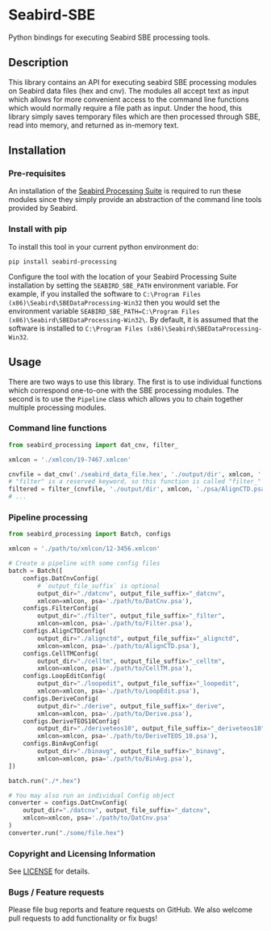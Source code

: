 # Seabird-SBE

Python bindings for executing Seabird SBE processing tools.

## Description

This library contains an API for executing seabird SBE processing modules on Seabird
data files (hex and cnv). The modules all accept text as input which allows for more
convenient access to the command line functions which would normally require a file path
as input. Under the hood, this library simply saves temporary files which are then
processed through SBE, read into memory, and returned as in-memory text.

## Installation

### Pre-requisites

An installation of
the [Seabird Processing Suite](http://www.seabird.com/software/software) is required to
run these modules since they simply provide an abstraction of the command line tools
provided by Seabird.

### Install with pip

To install this tool in your current python environment do:

```pip install seabird-processing```

Configure the tool with the location of your Seabird Processing Suite installation by
setting the `SEABIRD_SBE_PATH` environment variable. For example, if you installed the
software to `C:\Program Files (x86)\Seabird\SBEDataProcessing-Win32` then you would set
the environment
variable `SEABIRD_SBE_PATH=C:\Program Files (x86)\Seabird\SBEDataProcessing-Win32\`.
By default, it is assumed that the software is installed
to `C:\Program Files (x86)\Seabird\SBEDataProcessing-Win32`.

## Usage

There are two ways to use this library. The first is to use individual functions which
correspond one-to-one with the SBE processing modules. The second is to use
the `Pipeline`
class which allows you to chain together multiple processing modules.

### Command line functions

```python
from seabird_processing import dat_cnv, filter_

xmlcon = './xmlcon/19-7467.xmlcon'

cnvfile = dat_cnv('./seabird_data_file.hex', './output/dir', xmlcon, './psa/DatCnv.psa')
# "filter" is a reserved keyword, so this function is called "filter_"
filtered = filter_(cnvfile, './output/dir', xmlcon, './psa/AlignCTD.psa')
# ...
```

### Pipeline processing

```python
from seabird_processing import Batch, configs

xmlcon = './path/to/xmlcon/12-3456.xmlcon'

# Create a pipeline with some config files
batch = Batch([
    configs.DatCnvConfig(
        # `output_file_suffix` is optional
        output_dir="./datcnv", output_file_suffix="_datcnv",
        xmlcon=xmlcon, psa='./path/to/DatCnv.psa'),
    configs.FilterConfig(
        output_dir="./filter", output_file_suffix="_filter",
        xmlcon=xmlcon, psa='./path/to/Filter.psa'),
    configs.AlignCTDConfig(
        output_dir="./alignctd", output_file_suffix="_alignctd",
        xmlcon=xmlcon, psa='./path/to/AlignCTD.psa'),
    configs.CellTMConfig(
        output_dir="./celltm", output_file_suffix="_celltm",
        xmlcon=xmlcon, psa='./path/to/CellTM.psa'),
    configs.LoopEditConfig(
        output_dir="./loopedit", output_file_suffix="_loopedit",
        xmlcon=xmlcon, psa='./path/to/LoopEdit.psa'),
    configs.DeriveConfig(
        output_dir="./derive", output_file_suffix="_derive",
        xmlcon=xmlcon, psa='./path/to/Derive.psa'),
    configs.DeriveTEOS10Config(
        output_dir="./deriveteos10", output_file_suffix="_deriveteos10",
        xmlcon=xmlcon, psa='./path/to/DeriveTEOS_10.psa'),
    configs.BinAvgConfig(
        output_dir="./binavg", output_file_suffix="_binavg",
        xmlcon=xmlcon, psa='./path/to/BinAvg.psa'),
])

batch.run("./*.hex")

# You may also run an individual Config object
converter = configs.DatCnvConfig(
    output_dir="./datcnv", output_file_suffix="_datcnv",
    xmlcon=xmlcon, psa='./path/to/DatCnv.psa'
)
converter.run("./some/file.hex")
```

### Copyright and Licensing Information

See [LICENSE](./LICENSE) for details.

### Bugs / Feature requests

Please file bug reports and feature requests on GitHub. We also welcome pull requests
to add functionality or fix bugs!
